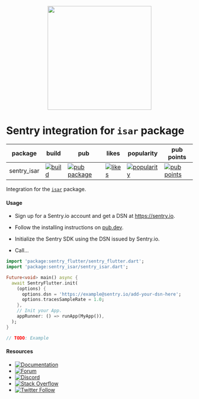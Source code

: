 <p align="center">
  <a href="https://sentry.io" target="_blank" align="center">
    <img src="https://sentry-brand.storage.googleapis.com/sentry-logo-black.png" width="280">
  </a>
  <br />
</p>

Sentry integration for `isar` package
===========

| package | build | pub | likes | popularity | pub points |
| ------- | ------- | ------- | ------- | ------- | ------- |
| sentry_isar | [![build](https://github.com/getsentry/sentry-dart/workflows/sentry-isar/badge.svg?branch=main)](https://github.com/getsentry/sentry-dart/actions?query=workflow%3Asentry-isar) | [![pub package](https://img.shields.io/pub/v/sentry_isar.svg)](https://pub.dev/packages/sentry_isar) | [![likes](https://img.shields.io/pub/likes/sentry_isar)](https://pub.dev/packages/sentry_isar/score) | [![popularity](https://img.shields.io/pub/popularity/sentry_isar)](https://pub.dev/packages/sentry_isar/score) | [![pub points](https://img.shields.io/pub/points/sentry_isar)](https://pub.dev/packages/sentry_isar/score)

Integration for the [`isar`](https://pub.dev/packages/isar) package.

#### Usage

- Sign up for a Sentry.io account and get a DSN at https://sentry.io.

- Follow the installing instructions on [pub.dev](https://pub.dev/packages/sentry/install).

- Initialize the Sentry SDK using the DSN issued by Sentry.io.

- Call...

```dart
import 'package:sentry_flutter/sentry_flutter.dart';
import 'package:sentry_isar/sentry_isar.dart';

Future<void> main() async {
  await SentryFlutter.init(
    (options) {
      options.dsn = 'https://example@sentry.io/add-your-dsn-here';
      options.tracesSampleRate = 1.0;
    },
    // Init your App.
    appRunner: () => runApp(MyApp()),
  );
}

// TODO: Example

```

#### Resources

* [![Documentation](https://img.shields.io/badge/documentation-sentry.io-green.svg)](https://docs.sentry.io/platforms/dart/)
* [![Forum](https://img.shields.io/badge/forum-sentry-green.svg)](https://forum.sentry.io/c/sdks)
* [![Discord](https://img.shields.io/discord/621778831602221064)](https://discord.gg/Ww9hbqr)
* [![Stack Overflow](https://img.shields.io/badge/stack%20overflow-sentry-green.svg)](https://stackoverflow.com/questions/tagged/sentry)
* [![Twitter Follow](https://img.shields.io/twitter/follow/getsentry?label=getsentry&style=social)](https://twitter.com/intent/follow?screen_name=getsentry)
